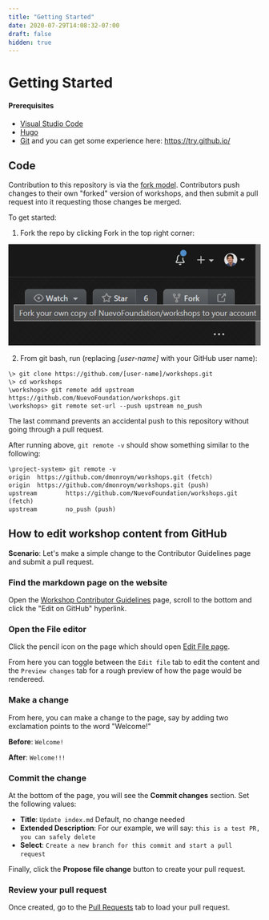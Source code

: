 ```yaml
---
title: "Getting Started"
date: 2020-07-29T14:08:32-07:00
draft: false
hidden: true
---
```


# Getting Started

#### Prerequisites
- [Visual Studio Code](https://code.visualstudio.com/download)
- [Hugo](https://gohugo.io/getting-started/installing/)
- [Git](https://git-scm.com/downloads) and you can get some experience here: https://try.github.io/

## Code

Contribution to this repository is via the [fork model](https://help.github.com/articles/fork-a-repo/). Contributors push changes to their own "forked" version of workshops, and then submit a pull request into it requesting those changes be merged.

To get started:

1. Fork the repo by clicking Fork in the top right corner:

![image](media/fork.PNG)

2. From git bash, run (replacing _[user-name]_ with your GitHub user name):

```
\> git clone https://github.com/[user-name]/workshops.git
\> cd workshops
\workshops> git remote add upstream https://github.com/NuevoFoundation/workshops.git
\workshops> git remote set-url --push upstream no_push
```

The last command prevents an accidental push to this repository without going through a pull request.

After running above, `git remote -v` should show something similar to the following:
```
\project-system> git remote -v 
origin  https://github.com/dmonroym/workshops.git (fetch)
origin  https://github.com/dmonroym/workshops.git (push)
upstream        https://github.com/NuevoFoundation/workshops.git (fetch)
upstream        no_push (push)
```

## How to edit workshop content from GitHub

**Scenario**: Let's make a simple change to the Contributor Guidelines page and submit a pull request.

### Find the markdown page on the website
Open the [Workshop Contributor Guidelines](https://workshops.nuevofoundation.org/guidelines/) page, scroll to the bottom and click the "Edit on GitHub" hyperlink.

### Open the File editor 
Click the pencil icon on the page which should open [Edit File page](https://github.com/NuevoFoundation/workshops/edit/master/content/guidelines/_index.md). 

From here you can toggle between the `Edit file` tab to edit the content and the `Preview changes` tab for a rough preview of how the page would be rendereed. 

### Make a change 
From here, you can make a change to the page, say by adding two exclamation points to the word "Welcome!"

**Before**: `Welcome!`

**After**: `Welcome!!!`

### Commit the change 
At the bottom of the page, you will see the **Commit changes** section. Set the following values:

* **Title**: `Update index.md` Default, no change needed
* **Extended Description**: For our example, we will say: `this is a test PR, you can safely delete` 
* **Select**: `Create a new branch for this commit and start a pull request`

Finally, click the **Propose file change** button to create your pull request. 

### Review your pull request
Once created, go to the [Pull Requests](https://github.com/NuevoFoundation/workshops/pulls) tab to load your pull request.

